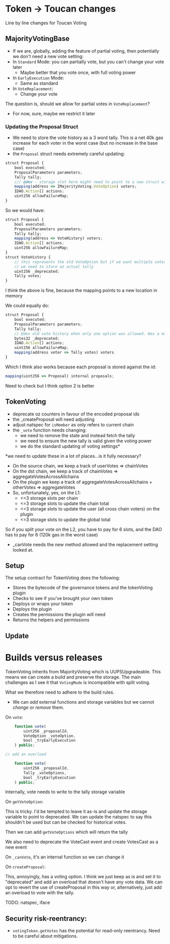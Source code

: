 # Token -> Toucan changes

Line by line changes for Toucan Voting


## MajorityVotingBase

- If we are, globally, adding the feature of partial voting, then potentially we don't need a new  vote setting:
- In `Standard` Mode: you can partially vote, but you can't change your vote later
    - Maybe better that you vote once, with full voting power
- In `EarlyExecution` Mode: 
    - Same as standard
- In `VoteReplacement`:
    - Change your vote

The question is, should we allow for partial votes in `VoteReplacement`?
- For now, sure, maybe we restrict it later


### Updating the Proposal Struct
- We need to store the vote history as a 3 word tally. This is a net 40k gas increase for each voter in the worst case (but no increase in the base case)
- the `Proposal` struct needs extremely careful updating:
```js
struct Proposal {
    bool executed;
    ProposalParameters parameters;
    Tally tally;
    /// @dev - storage slot here might need to point to a new struct with the first word as a _deprecated slot
    mapping(address => IMajorityVoting.VoteOption) voters;
    IDAO.Action[] actions;
    uint256 allowFailureMap;
}
```

So we would have:

```js
struct Proposal {
    bool executed;
    ProposalParameters parameters;
    Tally tally;
    mapping(address => VoteHistory) voters;
    IDAO.Action[] actions;
    uint256 allowFailureMap;
}
struct VoteHistory {
    // this represents the old VoteOption but if we want multiple votes per user 
    // we need to store an actual tally
    uint256 _deprecated;
    Tally votes;
}
```
I think the above is fine, because the mapping points to a new location in memory

We could equally do:

```js
struct Proposal {
    bool executed;
    ProposalParameters parameters;
    Tally tally;
    // @dev old vote history when only one option was allowed. Was a mapping of address => vote history
    bytes32 _deprecated;
    IDAO.Action[] actions;
    uint256 allowFailureMap;
    mapping(address voter => Tally votes) voters
}
```

Which I think also works because each proposal is stored against the id:

```js
mapping(uint256 => Proposal) internal proposals;
```
Need to check but I think option 2 is better

## TokenVoting

- deprecate oz counters in favour of the encoded proposal ids 
- the _createProposal will need adjusting 
- adjust natspec for `isMember` as only refers to current chain
- the `_vote` function needs changing:
    - we need to remove the state and instead fetch the tally
    - we need to ensure the new tally is valid given the voting power
    - we do the standard updating of voting settings*

*we need to update these in a lot of places...is it fully necessary?
- On the source chain, we keep a track of userVotes => chainVotes
- On the dst chain, we keep a track of chainVotes => aggregateVotesAcrossAllchains
- On the plugin we keep a track of aggregateVotesAcrossAllchains + otherVotes => aggregateVotes
- So, unfortunately, yes, on the L1:
    - <=3 storage slots per chain
    - <=3 storage slots to update the chain total
    - <=3 storage slots to update the user (all cross chain voters) on the plugin
    - <=3 storage slots to update the global total

So if you split your vote on the L2, you have to pay for 6 slots, and the DAO has to pay for 6 (120k gas in the worst case)

- _canVote needs the new method allowed and the replacement setting looked at. 

## Setup

The setup contract for TokenVoting does the following:
- Stores the bytecode of the governance tokens and the tokenVoting plugin
- Checks to see if you've brought your own token
- Deploys or wraps your token
- Deploys the plugin
- Creates the permissions the plugin will need
- Returns the helpers and permissions

## Update



# Builds versus releases

TokenVoting inherits from MajorityVoting which is UUPSUpgradeable. This means we can create a build and preserve the storage. The main challenges as I see it that `VotingMode` is incompatible with split voting.

What we therefore need to adhere to the build rules. 

- We can *add* external functions and storage variables but we cannot *change* or *remove* them.

On `vote`:

```js
    function vote(
        uint256 _proposalId,
        VoteOption _voteOption,
        bool _tryEarlyExecution
    ) public;

// add an overload

    function vote(
        uint256 _proposalId,
        Tally _voteOptions,
        bool _tryEarlyExecution
    ) public;
```
Internally, vote needs to write to the tally storage variable

On `getVoteOption`:

This is tricky. I'd be tempted to leave it as-is and update the storage variable to point to deprecated. We can update the natspec to say this shouldn't be used but can be checked for historical votes.


Then we can add `getVoteOptions` which will return the tally

We also need to deprecate the VoteCast event and create VotesCast as a new event

On `_canVote`, it's an internal function so we can change it


On `createProposal`:

This, annoyingly, has a voting option. I think we just keep as is and set it to "deprecated" and add an overload that doesn't have any vote data. We can opt to revert the use of createProposal in this way or, alternatively, just add an overload to vote with the tally. 


TODO: natspec, iface


## Security risk-reentrancy:

- `votingToken.getVotes` has the potential for read-only reentrancy. Need to be careful about mitigations. 